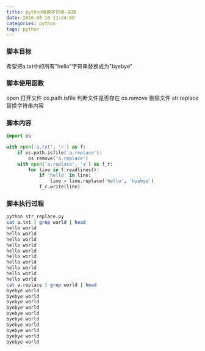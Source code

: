 ```yaml
---
title: python替换字符串-实践
date: 2016-08-16 11:24:00
categories: python
tags: python
---
```

### 脚本目标
希望把a.txt中的所有"hello"字符串替换成为"byebye"

### 脚本使用函数
open 打开文件
os.path.isfile 判断文件是否存在
os.remove 删除文件
str.replace 替换字符串内容

<!--more-->

### 脚本内容
``` python
import os

with open('a.txt', 'r') as f:
    if os.path.isfile('a.replace'):
        os.remove('a.replace')
    with open('a.replace', 'a') as f_r:
        for line in f.readlines():
            if 'hello' in line:
                line = line.replace('hello', 'byebye')
            f_r.write(line)
```

### 脚本执行过程
``` bash
python str_replace.py
cat a.txt | grep world | head
hello world
hello world
hello world
hello world
hello world
hello world
hello world
hello world
hello world
hello world
cat a.replace | grep world | head
byebye world
byebye world
byebye world
byebye world
byebye world
byebye world
byebye world
byebye world
byebye world
byebye world
```